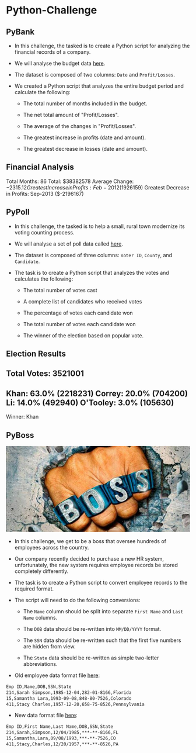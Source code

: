 # Python-Challenge 


## PyBank

* In this challenge, the tasked is to create a Python script for analyzing the financial records of a company.
* We will analyse the budget data [here](PyBank/Resources/budget_data.csv). 
* The dataset is composed of two columns: `Date` and `Profit/Losses`.

* We created a Python script that analyzes the entire budget period and calculate the following:

  * The total number of months included in the budget.

  * The net total amount of "Profit/Losses".

  * The average of the changes in "Profit/Losses".

  * The greatest increase in profits (date and amount).

  * The greatest decrease in losses (date and amount).

Financial Analysis
----------------------------
Total Months: 86
Total: $38382578
Average Change:  $-2315.12
Greatest Increase in Profits:  Feb-2012 ($1926159)
Greatest Decrease in Profits:  Sep-2013 ($-2196167)
  
  
## PyPoll

* In this challenge, the tasked is to help a small, rural town modernize its voting counting process.

* We will analyse a set of poll data called [here](PyPoll/Resources/election_data.csv). 
* The dataset is composed of three columns: `Voter ID`, `County`, and `Candidate`.
 
* The task is to create a Python script that analyzes the votes and calculates the following:

  * The total number of votes cast

  * A complete list of candidates who received votes

  * The percentage of votes each candidate won

  * The total number of votes each candidate won

  * The winner of the election based on popular vote.

Election Results
-------------------------
Total Votes:  3521001
-------------------------
Khan: 63.0% (2218231)
Correy: 20.0% (704200)
Li: 14.0% (492940)
O'Tooley: 3.0% (105630)
-------------------------
Winner: Khan

## PyBoss

![Boss](/PyBoss/Images/boss.jpg)

* In this challenge, we get to be a boss that oversee hundreds of employees across the country. 
* Our company recently decided to purchase a new HR system, unfortunately, the new system requires 
employee records be stored completely differently.

* The task is to create a Python script to convert employee records to the required format.
* The script will need to do the following conversions:

  * The `Name` column should be split into separate `First Name` and `Last Name` columns.

  * The `DOB` data should be re-written into `MM/DD/YYYY` format.

  * The `SSN` data should be re-written such that the first five numbers are hidden from view.

  * The `State` data should be re-written as simple two-letter abbreviations.

* Old employee data format file [here](PyBoss/Resources/employee_data.csv):

```csv
Emp ID,Name,DOB,SSN,State
214,Sarah Simpson,1985-12-04,282-01-8166,Florida
15,Samantha Lara,1993-09-08,848-80-7526,Colorado
411,Stacy Charles,1957-12-20,658-75-8526,Pennsylvania
```

* New data format file [here](PyBoss/output/new_employee_data.csv):

```csv
Emp ID,First Name,Last Name,DOB,SSN,State
214,Sarah,Simpson,12/04/1985,***-**-8166,FL
15,Samantha,Lara,09/08/1993,***-**-7526,CO
411,Stacy,Charles,12/20/1957,***-**-8526,PA 
